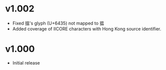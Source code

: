 v1.002
======
- Fixed 搵's glyph (U+6435) not mapped to 揾
- Added coverage of IICORE characters with Hong Kong source identifier.  

v1.000
======
- Initial release